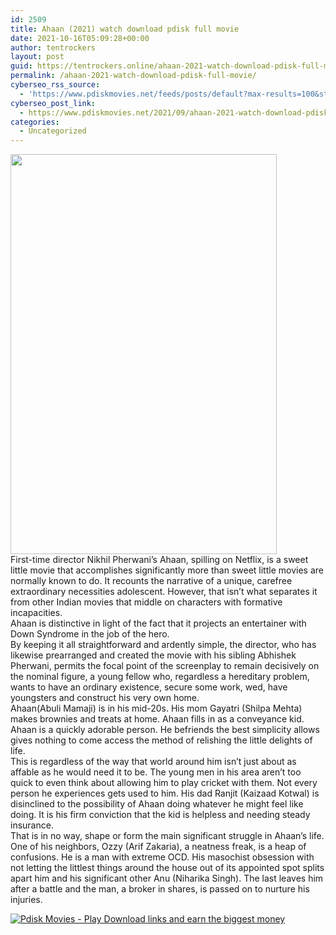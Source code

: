 ```yaml
---
id: 2509
title: Ahaan (2021) watch download pdisk full movie
date: 2021-10-16T05:09:28+00:00
author: tentrockers
layout: post
guid: https://tentrockers.online/ahaan-2021-watch-download-pdisk-full-movie/
permalink: /ahaan-2021-watch-download-pdisk-full-movie/
cyberseo_rss_source:
  - 'https://www.pdiskmovies.net/feeds/posts/default?max-results=100&start-index=301'
cyberseo_post_link:
  - https://www.pdiskmovies.net/2021/09/ahaan-2021-watch-download-pdisk-full.html
categories:
  - Uncategorized
---
```

<div class="separator">
  <a href="https://1.bp.blogspot.com/-u2cV2uGBAbg/YUnXgmlBVrI/AAAAAAAAAFM/pFDBwgOenkw72Y2d3w90Sbs-xHyRyIwiwCNcBGAsYHQ/s540/Ahaan%2B%25282021%2529%2Bwatch%2Bdownload%2Bpdisk%2Bfull%2Bmovie.jpg" imageanchor="1"><img loading="lazy" border="0" data-original-height="540" data-original-width="360" height="640" src="https://1.bp.blogspot.com/-u2cV2uGBAbg/YUnXgmlBVrI/AAAAAAAAAFM/pFDBwgOenkw72Y2d3w90Sbs-xHyRyIwiwCNcBGAsYHQ/w426-h640/Ahaan%2B%25282021%2529%2Bwatch%2Bdownload%2Bpdisk%2Bfull%2Bmovie.jpg" width="426" /></a>
</div>



<div>
  <div>
    <span>First-time director Nikhil Pherwani&#8217;s Ahaan, spilling on Netflix, is a sweet little movie that accomplishes significantly more than sweet little movies are normally known to do. It recounts the narrative of a unique, carefree extraordinary necessities adolescent. However, that isn&#8217;t what separates it from other Indian movies that middle on characters with formative incapacities.&nbsp;</span>
  </div>
  
  <div>
    <span>Ahaan is distinctive in light of the fact that it projects an entertainer with Down Syndrome in the job of the hero.&nbsp;</span>
  </div>
  
  <div>
    <span>By keeping it all straightforward and ardently simple, the director, who has likewise prearranged and created the movie with his sibling Abhishek Pherwani, permits the focal point of the screenplay to remain decisively on the nominal figure, a young fellow who, regardless a hereditary problem, wants to have an ordinary existence, secure some work, wed, have youngsters and construct his very own home.&nbsp;</span>
  </div>
  
  <div>
    <span>Ahaan(Abuli Mamaji) is in his mid-20s. His mom Gayatri (Shilpa Mehta) makes brownies and treats at home. Ahaan fills in as a conveyance kid. Ahaan is a quickly adorable person. He befriends the best simplicity allows gives nothing to come access the method of relishing the little delights of life.&nbsp;</span>
  </div>
  
  <div>
    <span>This is regardless of the way that world around him isn&#8217;t just about as affable as he would need it to be. The young men in his area aren&#8217;t too quick to even think about allowing him to play cricket with them. Not every person he experiences gets used to him. His dad Ranjit (Kaizaad Kotwal) is disinclined to the possibility of Ahaan doing whatever he might feel like doing. It is his firm conviction that the kid is helpless and needing steady insurance.&nbsp;</span>
  </div>
  
  <div>
    <span>That is in no way, shape or form the main significant struggle in Ahaan&#8217;s life. One of his neighbors, Ozzy (Arif Zakaria), a neatness freak, is a heap of confusions. He is a man with extreme OCD. His masochist obsession with not letting the littlest things around the house out of its appointed spot splits apart him and his significant other Anu (Niharika Singh). The last leaves him after a battle and the man, a broker in shares, is passed on to nurture his injuries.</span>
  </div>
</div>

[![](https://1.bp.blogspot.com/-a93bp85aB6g/YUXjACCiX3I/AAAAAAAAbQE/GHmPI7h0af0tqn6tYzd0cdrDv9Hu9LUSACLcBGAsYHQ/s16000/Play_it_New-removebg-preview.png "Pdisk Movies - Play Download links and earn the biggest money")](https://www.pdislin.com/share-video?videoid=nv2ld1004k92)